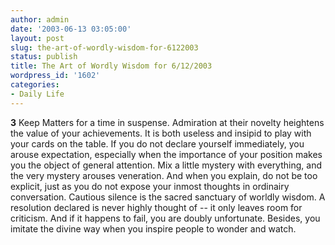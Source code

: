 ```yaml
---
author: admin
date: '2003-06-13 03:05:00'
layout: post
slug: the-art-of-wordly-wisdom-for-6122003
status: publish
title: The Art of Wordly Wisdom for 6/12/2003
wordpress_id: '1602'
categories:
- Daily Life
---
```


**3** Keep Matters for a time in suspense. Admiration at their novelty
heightens the value of your achievements. It is both useless and insipid
to play with your cards on the table. If you do not declare yourself
immediately, you arouse expectation, especially when the importance of
your position makes you the object of general attention. Mix a little
mystery with everything, and the very mystery arouses veneration. And
when you explain, do not be too explicit, just as you do not expose your
inmost thoughts in ordinairy conversation. Cautious silence is the
sacred sanctuary of worldly wisdom. A resolution declared is never
highly thought of -- it only leaves room for criticism. And if it
happens to fail, you are doubly unfortunate. Besides, you imitate the
divine way when you inspire people to wonder and watch.
